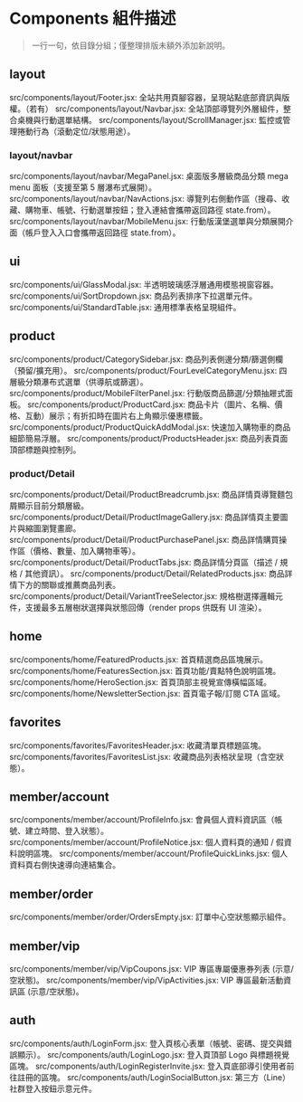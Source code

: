 # Components 組件描述

> 一行一句，依目錄分組；僅整理排版未額外添加新說明。

## layout
src/components/layout/Footer.jsx: 全站共用頁腳容器，呈現站點底部資訊與版權。（若有）
src/components/layout/Navbar.jsx: 全站頂部導覽列外層組件，整合桌機與行動選單結構。
src/components/layout/ScrollManager.jsx: 監控或管理捲動行為（滾動定位/狀態用途）。

### layout/navbar
src/components/layout/navbar/MegaPanel.jsx: 桌面版多層級商品分類 mega menu 面板（支援至第 5 層瀑布式展開）。
src/components/layout/navbar/NavActions.jsx: 導覽列右側動作區（搜尋、收藏、購物車、帳號、行動選單按鈕；登入連結會攜帶返回路徑 state.from）。
src/components/layout/navbar/MobileMenu.jsx: 行動版漢堡選單與分類展開介面（帳戶登入入口會攜帶返回路徑 state.from）。

## ui
src/components/ui/GlassModal.jsx: 半透明玻璃感浮層通用模態視窗容器。
src/components/ui/SortDropdown.jsx: 商品列表排序下拉選單元件。
src/components/ui/StandardTable.jsx: 通用標準表格呈現組件。

## product
src/components/product/CategorySidebar.jsx: 商品列表側邊分類/篩選側欄（預留/擴充用）。
src/components/product/FourLevelCategoryMenu.jsx: 四層級分類瀑布式選單（供導航或篩選）。
src/components/product/MobileFilterPanel.jsx: 行動版商品篩選/分類抽屜式面板。
src/components/product/ProductCard.jsx: 商品卡片（圖片、名稱、價格、互動）展示；有折扣時在圖片右上角顯示優惠標籤。
src/components/product/ProductQuickAddModal.jsx: 快速加入購物車的商品細節簡易浮層。
src/components/product/ProductsHeader.jsx: 商品列表頁面頂部標題與控制列。

### product/Detail
src/components/product/Detail/ProductBreadcrumb.jsx: 商品詳情頁導覽麵包屑顯示目前分類層級。
src/components/product/Detail/ProductImageGallery.jsx: 商品詳情頁主要圖片與縮圖瀏覽畫廊。
src/components/product/Detail/ProductPurchasePanel.jsx: 商品詳情購買操作區（價格、數量、加入購物車等）。
src/components/product/Detail/ProductTabs.jsx: 商品詳情分頁區（描述 / 規格 / 其他資訊）。
src/components/product/Detail/RelatedProducts.jsx: 商品詳情下方的關聯或推薦商品列表。
src/components/product/Detail/VariantTreeSelector.jsx: 規格樹選擇邏輯元件，支援最多五層樹狀選擇與狀態回傳（render props 供既有 UI 渲染）。

## home
src/components/home/FeaturedProducts.jsx: 首頁精選商品區塊展示。
src/components/home/FeaturesSection.jsx: 首頁功能/賣點特色說明區塊。
src/components/home/HeroSection.jsx: 首頁頂部主視覺宣傳橫幅區域。
src/components/home/NewsletterSection.jsx: 首頁電子報/訂閱 CTA 區域。

## favorites
src/components/favorites/FavoritesHeader.jsx: 收藏清單頁標題區塊。
src/components/favorites/FavoritesList.jsx: 收藏商品列表格狀呈現（含空狀態）。

## member/account
src/components/member/account/ProfileInfo.jsx: 會員個人資料資訊區（帳號、建立時間、登入狀態）。
src/components/member/account/ProfileNotice.jsx: 個人資料頁的通知 / 假資料說明區塊。
src/components/member/account/ProfileQuickLinks.jsx: 個人資料頁右側快速導向連結集合。

## member/order
src/components/member/order/OrdersEmpty.jsx: 訂單中心空狀態顯示組件。

## member/vip
src/components/member/vip/VipCoupons.jsx: VIP 專區專屬優惠券列表 (示意/空狀態)。
src/components/member/vip/VipActivities.jsx: VIP 專區最新活動資訊區 (示意/空狀態)。

## auth
src/components/auth/LoginForm.jsx: 登入頁核心表單（帳號、密碼、提交與錯誤顯示）。
src/components/auth/LoginLogo.jsx: 登入頁頂部 Logo 與標題視覺區塊。
src/components/auth/LoginRegisterInvite.jsx: 登入頁底部導引使用者前往註冊的區塊。
src/components/auth/LoginSocialButton.jsx: 第三方（Line）社群登入按鈕示意元件。
